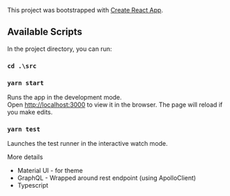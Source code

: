 This project was bootstrapped with [Create React App](https://github.com/facebook/create-react-app).

## Available Scripts

In the project directory, you can run:
### `cd .\src`

### `yarn start`
Runs the app in the development mode.\
Open [http://localhost:3000](http://localhost:3000) to view it in the browser.
The page will reload if you make edits.

### `yarn test`
Launches the test runner in the interactive watch mode. 

More details
* Material UI - for theme
* GraphQL - Wrapped around rest endpoint (using ApolloClient)
* Typescript
